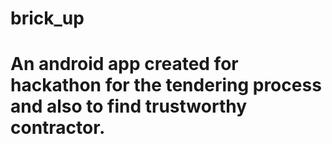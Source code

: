 # brick_up
# An android app created for hackathon for the tendering process and also to find trustworthy contractor.
